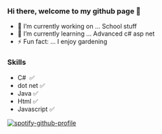 ### Hi there, welcome to my github page 👋
- 🔭 I’m currently working on ... School stuff
- 🌱 I’m currently learning ... Advanced c# asp net
- ⚡ Fun fact: ... I enjoy gardening

### Skills 
- C#&nbsp;&nbsp;:white_check_mark:
- dot net     :white_check_mark:
- Java        :white_check_mark:
- Html        :white_check_mark:
- Javascript  :white_check_mark:


[![spotify-github-profile](https://spotify-github-profile.vercel.app/api/view?uid=niclastimle89&cover_image=false)](https://github.com/kittinan/spotify-github-profile)
